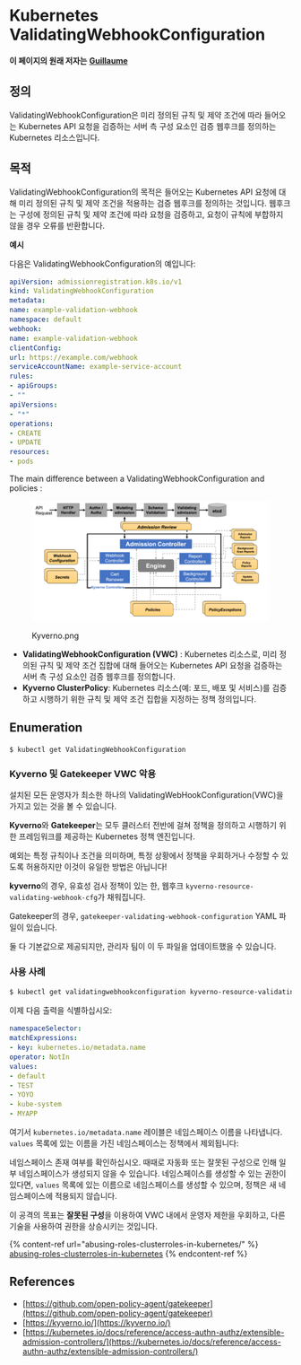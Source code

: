 # Kubernetes ValidatingWebhookConfiguration

**이 페이지의 원래 저자는** [**Guillaume**](https://www.linkedin.com/in/guillaume-chapela-ab4b9a196)

## 정의

ValidatingWebhookConfiguration은 미리 정의된 규칙 및 제약 조건에 따라 들어오는 Kubernetes API 요청을 검증하는 서버 측 구성 요소인 검증 웹후크를 정의하는 Kubernetes 리소스입니다.

## 목적

ValidatingWebhookConfiguration의 목적은 들어오는 Kubernetes API 요청에 대해 미리 정의된 규칙 및 제약 조건을 적용하는 검증 웹후크를 정의하는 것입니다. 웹후크는 구성에 정의된 규칙 및 제약 조건에 따라 요청을 검증하고, 요청이 규칙에 부합하지 않을 경우 오류를 반환합니다.

**예시**

다음은 ValidatingWebhookConfiguration의 예입니다:
```yaml
apiVersion: admissionregistration.k8s.io/v1
kind: ValidatingWebhookConfiguration
metadata:
name: example-validation-webhook
namespace: default
webhook:
name: example-validation-webhook
clientConfig:
url: https://example.com/webhook
serviceAccountName: example-service-account
rules:
- apiGroups:
- ""
apiVersions:
- "*"
operations:
- CREATE
- UPDATE
resources:
- pods
```
The main difference between a ValidatingWebhookConfiguration and policies :&#x20;

<figure><img src="../../.gitbook/assets/Kyverno.png" alt=""><figcaption><p>Kyverno.png</p></figcaption></figure>

* **ValidatingWebhookConfiguration (VWC)** : Kubernetes 리소스로, 미리 정의된 규칙 및 제약 조건 집합에 대해 들어오는 Kubernetes API 요청을 검증하는 서버 측 구성 요소인 검증 웹후크를 정의합니다.
* **Kyverno ClusterPolicy**: Kubernetes 리소스(예: 포드, 배포 및 서비스)를 검증하고 시행하기 위한 규칙 및 제약 조건 집합을 지정하는 정책 정의입니다.

## Enumeration
```
$ kubectl get ValidatingWebhookConfiguration
```
### Kyverno 및 Gatekeeper VWC 악용

설치된 모든 운영자가 최소한 하나의 ValidatingWebHookConfiguration(VWC)을 가지고 있는 것을 볼 수 있습니다.

**Kyverno**와 **Gatekeeper**는 모두 클러스터 전반에 걸쳐 정책을 정의하고 시행하기 위한 프레임워크를 제공하는 Kubernetes 정책 엔진입니다.

예외는 특정 규칙이나 조건을 의미하며, 특정 상황에서 정책을 우회하거나 수정할 수 있도록 허용하지만 이것이 유일한 방법은 아닙니다!

**kyverno**의 경우, 유효성 검사 정책이 있는 한, 웹후크 `kyverno-resource-validating-webhook-cfg`가 채워집니다.

Gatekeeper의 경우, `gatekeeper-validating-webhook-configuration` YAML 파일이 있습니다.

둘 다 기본값으로 제공되지만, 관리자 팀이 이 두 파일을 업데이트했을 수 있습니다.

### 사용 사례
```bash
$ kubectl get validatingwebhookconfiguration kyverno-resource-validating-webhook-cfg -o yaml
```
이제 다음 출력을 식별하십시오:
```yaml
namespaceSelector:
matchExpressions:
- key: kubernetes.io/metadata.name
operator: NotIn
values:
- default
- TEST
- YOYO
- kube-system
- MYAPP
```
여기서 `kubernetes.io/metadata.name` 레이블은 네임스페이스 이름을 나타냅니다. `values` 목록에 있는 이름을 가진 네임스페이스는 정책에서 제외됩니다:

네임스페이스 존재 여부를 확인하십시오. 때때로 자동화 또는 잘못된 구성으로 인해 일부 네임스페이스가 생성되지 않을 수 있습니다. 네임스페이스를 생성할 수 있는 권한이 있다면, `values` 목록에 있는 이름으로 네임스페이스를 생성할 수 있으며, 정책은 새 네임스페이스에 적용되지 않습니다.

이 공격의 목표는 **잘못된 구성**을 이용하여 VWC 내에서 운영자 제한을 우회하고, 다른 기술을 사용하여 권한을 상승시키는 것입니다.

{% content-ref url="abusing-roles-clusterroles-in-kubernetes/" %}
[abusing-roles-clusterroles-in-kubernetes](abusing-roles-clusterroles-in-kubernetes/)
{% endcontent-ref %}

## References

* [https://github.com/open-policy-agent/gatekeeper](https://github.com/open-policy-agent/gatekeeper)
* [https://kyverno.io/](https://kyverno.io/)
* [https://kubernetes.io/docs/reference/access-authn-authz/extensible-admission-controllers/](https://kubernetes.io/docs/reference/access-authn-authz/extensible-admission-controllers/)
